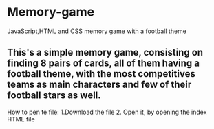 # Memory-game
JavaScript,HTML and CSS memory game with a football theme
## This's a simple memory game, consisting on finding 8 pairs of cards, all of them having a football theme, with the most competitives teams as main characters and few of their football stars as well.
How to pen te file: 
1.Download the file
2. Open it, by opening the index HTML file
